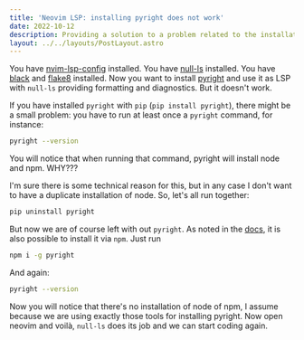 ```yaml
---
title: 'Neovim LSP: installing pyright does not work'
date: 2022-10-12
description: Providing a solution to a problem related to the installation of the pyright syntax analyzer
layout: ../../layouts/PostLayout.astro
---
```


You have [nvim-lsp-config](https://github.com/neovim/nvim-lspconfig) installed.
You have [null-ls](https://github.com/jose-elias-alvarez/null-ls.nvim) installed.
You have [black](https://github.com/psf/black) and [flake8](https://github.com/PyCQA/flake8) installed.
Now you want to install [pyright](https://github.com/microsoft/pyright) and use it as LSP with `null-ls` providing formatting and diagnostics. But it doesn't work.

If you have installed `pyright` with `pip` (`pip install pyright`), there might be a small problem: you have to run at least once a `pyright` command, for instance:

```bash
pyright --version
```

You will notice that when running that command, pyright will install node and npm. WHY???

I'm sure there is some technical reason for this, but in any case I don't want to have a duplicate installation of node. So, let's all run together:

```bash
pip uninstall pyright
```

But now we are of course left with out `pyright`. As noted in the [docs](https://github.com/microsoft/pyright), it is also possible to install it via `npm`. Just run

```bash
npm i -g pyright
```

And again:

```bash
pyright --version
```

Now you will notice that there's no installation of node of npm, I assume because we are using exactly those tools for installing pyright. Now open neovim and voilà, `null-ls` does its job and we can start coding again.
